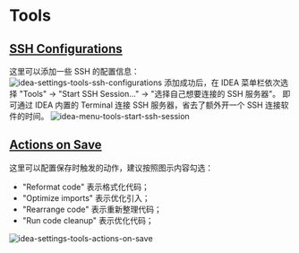 # Tools

## [SSH Configurations](jetbrains://idea/settings?name=Tools--SSH+Configurations)

这里可以添加一些 SSH 的配置信息：
![idea-settings-tools-ssh-configurations](https://picgo-daily.oss-cn-guangzhou.aliyuncs.com/picgo-daily/2023/a2dbedcd087f99729117951382997e4e.png)
添加成功后，在 IDEA 菜单栏依次选择 "Tools" -> "Start SSH Session..." -> "选择自己想要连接的 SSH 服务器"。 即可通过 IDEA 内置的 Terminal 连接 SSH 服务器，省去了额外开一个 SSH 连接软件的时间。
![idea-menu-tools-start-ssh-session](https://picgo-daily.oss-cn-guangzhou.aliyuncs.com/picgo-daily/2023/8ad747e1563c8512bc70a02e6e453b6b.png)

## [Actions on Save](jetbrains://idea/settings?name=Tools--Actions+on+Save)

这里可以配置保存时触发的动作，建议按照图示内容勾选：

- "Reformat code" 表示格式化代码；
- "Optimize imports" 表示优化引入；
- "Rearrange code" 表示重新整理代码；
- "Run code cleanup" 表示优化代码；

![idea-settings-tools-actions-on-save](https://picgo-daily.oss-cn-guangzhou.aliyuncs.com/picgo-daily/2023/74ac154ffa757e933cfb31e8fb734ca6.png)
